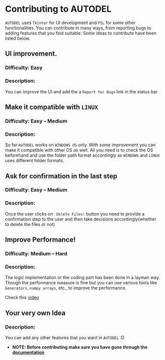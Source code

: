# <b>Contributing to AUTODEL</b>

`AUTODEL` uses `Tkinter` for UI development and `PIL` for some other functionalities. You can contribute in many ways, from reporting bugs to adding features that you find suitable. Some ideas to contribute have been listed below.




## UI improvement.

### Difficulty: Easy

### Description: 

You can improve the UI and add the a `Report for Bugs` link in the status bar. 



 ## Make it compatible with `LINUX`

### Difficulty: Easy – Medium

### Description:

So far `AUTODEL` works on `WINDOWS OS` only. With some improvement you can make it compatible with other OS as well. All you need is to check the OS beforehand and  use the folder path format accordingly as `WINDOWS` and `LINUX` uses different folder formats.



## Ask for confirmation in the last step

### Difficulty: Easy – Medium

### Description: 

Once the user clicks on ` Delete Files!` button you need to provide a confirmation step to the user and then take decisions accordingly(whether to delete the files or not)



## Improve Performance!

### Difficulty: Medium – Hard 

### Description:

The logic implementation or the coding part has been done in a layman way. Though the performance measure is fine but you can use various tools like `Generators`,  `numpy arrays`, etc., to improve the performance.

Check this [video](https://www.youtube.com/watch?v=07-K4LFhBMc) 



## Your very own Idea 

### Description: 
You can add any other features that you want in `AUTODEL` :D



* <b>NOTE:<b/> Before contributing make sure you have gone through the [documentation](README.md)
